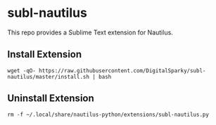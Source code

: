 # subl-nautilus

This repo provides a Sublime Text extension for Nautilus.

## Install Extension

```
wget -qO- https://raw.githubusercontent.com/DigitalSparky/subl-nautilus/master/install.sh | bash
```

## Uninstall Extension

```
rm -f ~/.local/share/nautilus-python/extensions/subl-nautilus.py
```
